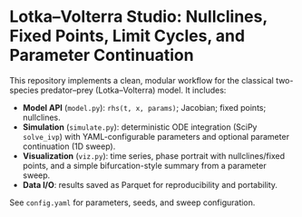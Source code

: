 # Lotka–Volterra Studio: Nullclines, Fixed Points, Limit Cycles, and Parameter Continuation

This repository implements a clean, modular workflow for the classical two-species predator–prey (Lotka–Volterra) model. It includes:
- **Model API** (`model.py`): `rhs(t, x, params)`; Jacobian; fixed points; nullclines.
- **Simulation** (`simulate.py`): deterministic ODE integration (SciPy `solve_ivp`) with YAML-configurable parameters and optional parameter continuation (1D sweep).
- **Visualization** (`viz.py`): time series, phase portrait with nullclines/fixed points, and a simple bifurcation-style summary from a parameter sweep.
- **Data I/O**: results saved as Parquet for reproducibility and portability.

See `config.yaml` for parameters, seeds, and sweep configuration.
